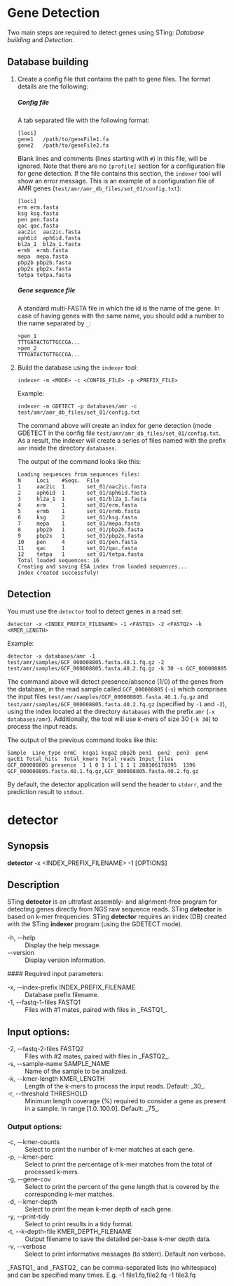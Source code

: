 # Gene Detection

Two main steps are required to detect genes using STing: *Database building* and *Detection*.

## Database building

1. Create a config file that contains the path to gene files. The format details are the following:

    ##### Config file
    A tab separated file with the following format:
    
    ```
    [loci]
    gene1   /path/to/geneFile1.fa
    gene2   /path/to/geneFile2.fa
    ```
    
    Blank lines and comments (lines starting with ```#```) in this file, will be ignored.
    Note that there are no ```[profile]``` section for a configuration file for gene detection. If the file contains this section, the ```indexer``` tool will show an error message.
    This is an example of a configuration file of AMR genes (```test/amr/amr_db_files/set_01/config.txt```):
    
    ```
    [loci]
    erm erm.fasta
    ksg ksg.fasta
    pen pen.fasta
    qac qac.fasta
    aac2ic  aac2ic.fasta
    aph6id  aph6id.fasta
    bl2a_1  bl2a_1.fasta
    ermb  ermb.fasta
    mepa  mepa.fasta
    pbp2b pbp2b.fasta
    pbp2x pbp2x.fasta
    tetpa tetpa.fasta
    ```
    
    ##### Gene sequence file
    
    A standard multi-FASTA file in which the id is the name of the gene. In case of having genes with the same name, you should add a number to the name separated by ```_```:
    
    ```
    >pen_1
    TTTGATACTGTTGCCGA...
    >pen_2
    TTTGATACTGTTGCCGA...
    ```
    
2. Build the database using the ```indexer``` tool:

    ```
    indexer -m <MODE> -c <CONFIG_FILE> -p <PREFIX_FILE>
    ```
    
    Example:
    
    ```
    indexer -m GDETECT -p databases/amr -c test/amr/amr_db_files/set_01/config.txt
    ```
    
    The command above will create an index for gene detection (mode GDETECT in the config file ```test/amr/amr_db_files/set_01/config.txt```. As a result, the indexer will create a series of files named with the prefix ```amr``` inside the directory ```databases```.
    
    The output of the command looks like this:
    
    ```
    Loading sequences from sequences files:
    N     Loci    #Seqs.  File
    1     aac2ic  1       set_01/aac2ic.fasta
    2     aph6id  1       set_01/aph6id.fasta
    3     bl2a_1  1       set_01/bl2a_1.fasta
    4     erm     1       set_01/erm.fasta
    5     ermb    1       set_01/ermb.fasta
    6     ksg     2       set_01/ksg.fasta
    7     mepa    1       set_01/mepa.fasta
    8     pbp2b   1       set_01/pbp2b.fasta
    9     pbp2x   1       set_01/pbp2x.fasta
    10    pen     4       set_01/pen.fasta
    11    qac     1       set_01/qac.fasta
    12    tetpa   1       set_01/tetpa.fasta
    Total loaded sequences: 16
    Creating and saving ESA index from loaded sequences...
    Index created successfuly!
    ```
    
## Detection

You must use the ```detector``` tool to detect genes in a read set:

```
detector -x <INDEX_PREFIX_FILENAME> -1 <FASTQ1> -2 <FASTQ2> -k <KMER_LENGTH>
```

Example:

```
detector -x databases/amr -1 test/amr/samples/GCF_000008805.fasta.40.1.fq.gz -2 test/amr/samples/GCF_000008805.fasta.40.2.fq.gz -k 30 -s GCF_000008805
```

The command above will detect presence/absence (1/0) of the genes from the database, in the read sample called ```GCF_000008805``` (```-s```) which comprises the input files ```test/amr/samples/GCF_000008805.fasta.40.1.fq.gz``` and ```test/amr/samples/GCF_000008805.fasta.40.2.fq.gz``` (specified by ```-1``` and ```-2```), using the index located at the directory ```databases``` with the prefix ```amr``` (```-x databases/amr```). Additionally, the tool will use *k*-mers of size 30 (```-k 30```) to process the input reads.

The output of the previous command looks like this:

```
Sample  Line_type ermC  ksga1 ksga2 pbp2b pen1  pen2  pen3  pen4  qacE1 Total_hits  Total_kmers Total_reads Input_files 
GCF_000008805 presence  1 1 0 1 1 1 1 1 1 288106170395  1396  GCF_000008805.fasta.40.1.fq.gz,GCF_000008805.fasta.40.2.fq.gz
```

By default, the detector application will send the header to ```stderr```, and the prediction result to ```stdout```. 

# detector

## Synopsis
**detector** -x <INDEX_PREFIX_FILENAME> -1 <FASTQ1> [OPTIONS]  

## Description
STing **detector** is an ultrafast assembly- and alignment-free program for detecting genes directly from NGS raw sequence reads. STing **detector** is based on k-mer frequencies. STing **detector** requires an index (DB) created with the STing **indexer** program (using the GDETECT mode).
<dl>
  <dt>-h, --help</dt>
    <dd>Display the help message.</dd>
  <dt>--version</dt>
    <dd>Display version information.</dd>
</dl>
#### Required input parameters:
<dl>
  <dt>-x, --index-prefix INDEX_PREFIX_FILENAME</dt>
    <dd>Database prefix filename.</dd>
  <dt>-1, --fastq-1-files FASTQ1</dt>
    <dd>Files with #1 mates, paired with files in _FASTQ1_.</dd>
</dl>

## Input options:
<dl>
  <dt>-2, --fastq-2-files FASTQ2</dt>
    <dd>Files with #2 mates, paired with files in _FASTQ2_.</dd>
  <dt>-s, --sample-name SAMPLE_NAME</dt>
    <dd>Name of the sample to be analized.</dd>
  <dt>-k, --kmer-length KMER_LENGTH</dt>
    <dd>Length of the k-mers to process the input reads. Default: _30_.</dd>
  <dt>-r, --threshold THRESHOLD</dt>
    <dd>Minimum length coverage (%) required to consider a gene as present in a sample. In range [1.0..100.0]. Default: _75_.</dd>
</dl>

### Output options:

<dl>
  <dt>-c, --kmer-counts</dt>
    <dd>Select to print the number of k-mer matches at each gene.</dd>
  <dt>-p, --kmer-perc</dt>
    <dd>Select to print the percentage of k-mer matches from the total of processed k-mers.</dd>
  <dt>-g, --gene-cov</dt>
    <dd>Select to print the percent of the gene length that is covered by the corresponding k-mer matches.</dd>
  <dt>-d, --kmer-depth</dt>
    <dd>Select to print the mean k-mer depth of each gene.</dd>
  <dt>-y, --print-tidy</dt>
    <dd>Select to print results in a tidy format.</dd>
  <dt>-t, --k-depth-file KMER_DEPTH_FILENAME</dt>
    <dd>Output filename to save the detailed per-base k-mer depth data.</dd>
  <dt>-v, --verbose</dt>
    <dd>Select to print informative messages (to stderr). Default non verbose.</dd>
</dl>
_FASTQ1_ and _FASTQ2_ can be comma-separated lists (no whitespace) and can be specified many times. E.g. -1 file1.fq,file2.fq -1 file3.fq
